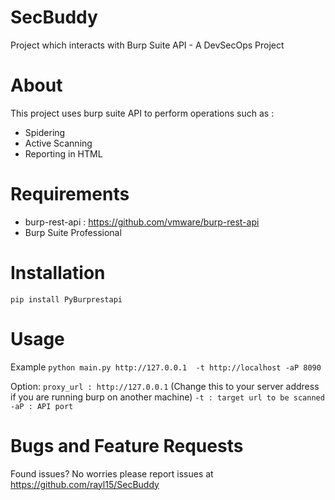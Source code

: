 # SecBuddy
Project which interacts with Burp Suite API - A DevSecOps Project

# About
This project uses burp suite API to perform operations such as :
- Spidering 
- Active Scanning 
- Reporting in HTML

# Requirements
- burp-rest-api : https://github.com/vmware/burp-rest-api
- Burp Suite Professional

# Installation 
`pip install PyBurprestapi`

# Usage
Example 
`python main.py http://127.0.0.1  -t http://localhost -aP 8090` 

Option:
 `proxy_url : http://127.0.0.1` (Change this to your server address if you are running burp on another machine)
`-t : target url to be scanned` 
`-aP : API port` 

# Bugs and Feature Requests
Found issues? No worries please report issues at https://github.com/rayl15/SecBuddy
